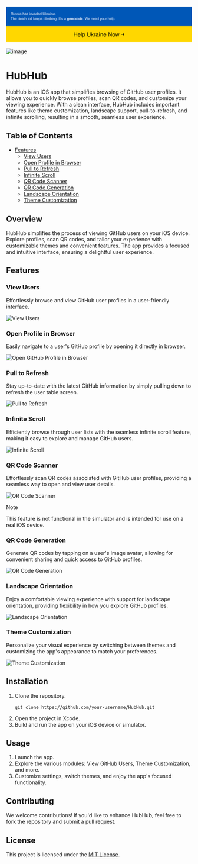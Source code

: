 [![Stand With Ukraine](https://raw.githubusercontent.com/vshymanskyy/StandWithUkraine/main/banner2-direct.svg)](https://vshymanskyy.github.io/StandWithUkraine)

![image](https://github.com/jaroshevskii/HubHub/assets/72662383/c5b60540-5f0c-48d4-b73b-65d5bedbc022)

# HubHub

HubHub is an iOS app that simplifies browsing of GitHub user profiles. It allows you to quickly browse profiles, scan QR codes, and customize your viewing experience. With a clean interface, HubHub includes important features like theme customization, landscape support, pull-to-refresh, and infinite scrolling, resulting in a smooth, seamless user experience.

## Table of Contents

- [Features](#features)
  - [View Users](#view-users)
  - [Open Profile in Browser](#open-profile-in-browser)
  - [Pull to Refresh](#pull-to-refresh)
  - [Infinite Scroll](#infinite-scroll)
  - [QR Code Scanner](#qr-code-scanner)
  - [QR Code Generation](#qr-code-generation)
  - [Landscape Orientation](#landscape-orientation)
  - [Theme Customization](#theme-customization)
  

## Overview

HubHub simplifies the process of viewing GitHub users on your iOS device. Explore profiles, scan QR codes, and tailor your experience with customizable themes and convenient features. The app provides a focused and intuitive interface, ensuring a delightful user experience.

## Features

### View Users

Effortlessly browse and view GitHub user profiles in a user-friendly interface.

![View Users](https://github.com/jaroshevskii/HubHub/assets/72662383/f0f07d79-558e-4ebd-8d3a-a8f16f7cfe0a)

### Open Profile in Browser

Easily navigate to a user's GitHub profile by opening it directly in browser.

![Open GitHub Profile in Browser](https://github.com/jaroshevskii/HubHub/assets/72662383/a2ae82f2-41ce-491b-8bd2-8838a378ff6d)

### Pull to Refresh

Stay up-to-date with the latest GitHub information by simply pulling down to refresh the user table screen.

![Pull to Refresh](https://github.com/jaroshevskii/HubHub/assets/72662383/c52a1967-ff94-45fc-9d74-1795a950aa43)

### Infinite Scroll

Efficiently browse through user lists with the seamless infinite scroll feature, making it easy to explore and manage GitHub users.

![Infinite Scroll](https://github.com/jaroshevskii/HubHub/assets/72662383/23178d72-14e0-4436-ae39-b68bb060726f)

### QR Code Scanner

Effortlessly scan QR codes associated with GitHub user profiles, providing a seamless way to open and view user details.

![QR Code Scanner](https://github.com/jaroshevskii/HubHub/assets/72662383/b8effc7f-671a-49a5-8b4b-5608dfc51ce2)

> [!NOTE]
> This feature is not functional in the simulator and is intended for use on a real iOS device.

### QR Code Generation

Generate QR codes by tapping on a user's image avatar, allowing for convenient sharing and quick access to GitHub profiles.

![QR Code Generation](https://github.com/jaroshevskii/HubHub/assets/72662383/a2e2f2c6-832a-4a7f-9ff4-8939cf4a31d1)

### Landscape Orientation

Enjoy a comfortable viewing experience with support for landscape orientation, providing flexibility in how you explore GitHub profiles.

![Landscape Orientation](https://github.com/jaroshevskii/HubHub/assets/72662383/bef13622-1fde-4f45-92a9-bdc7b679eece)

### Theme Customization

Personalize your visual experience by switching between themes and customizing the app's appearance to match your preferences.

![Theme Customization](https://github.com/jaroshevskii/HubHub/assets/72662383/8e482749-972e-4f6a-8b77-0a981d5297c1)

## Installation

1. Clone the repository.
   ```
   git clone https://github.com/your-username/HubHub.git
   ```
2. Open the project in Xcode.
3. Build and run the app on your iOS device or simulator.

## Usage

1. Launch the app.
2. Explore the various modules: View GitHub Users, Theme Customization, and more.
3. Customize settings, switch themes, and enjoy the app's focused functionality.

## Contributing

We welcome contributions! If you'd like to enhance HubHub, feel free to fork the repository and submit a pull request.

## License

This project is licensed under the [MIT License](LICENSE.md).
